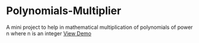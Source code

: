 # Polynomials-Multiplier

A mini project to help in mathematical multiplication of polynomials of power n where n is an integer
[View Demo](https://polynomials-multiplier.netlify.app/)
